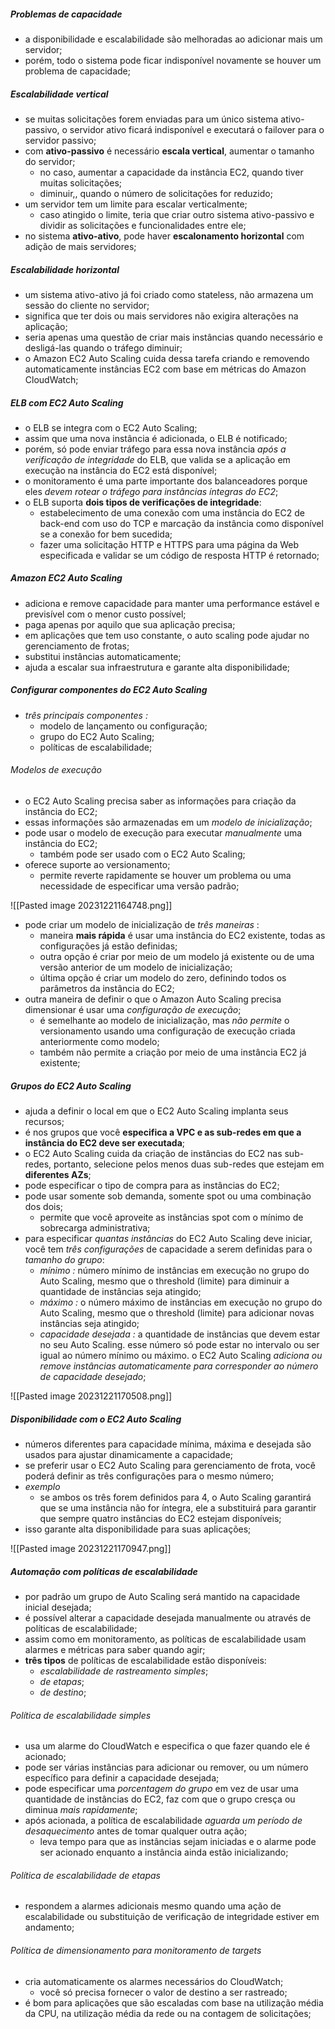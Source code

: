 
##### Problemas de capacidade

- a disponibilidade e escalabilidade são melhoradas ao adicionar mais um servidor;
- porém, todo o sistema pode ficar indisponível novamente se houver um problema de capacidade;

##### Escalabilidade vertical

- se muitas solicitações forem enviadas para um único sistema ativo-passivo, o servidor ativo ficará indisponível e executará o failover para o servidor passivo;
- com **ativo-passivo** é necessário **escala vertical**, aumentar o tamanho do servidor;
	- no caso, aumentar a capacidade da instância EC2, quando tiver muitas solicitações;
	- diminuir,, quando o número de solicitações for reduzido;
- um servidor tem um limite para escalar verticalmente;
	- caso atingido o limite, teria que criar outro sistema ativo-passivo e dividir as solicitações e funcionalidades entre ele;
- no sistema **ativo-ativo**, pode haver **escalonamento horizontal** com adição de mais servidores;

##### Escalabilidade horizontal

- um sistema ativo-ativo já foi criado como stateless, não armazena um sessão do cliente no servidor;
- significa que ter dois ou mais servidores não exigira alterações na aplicação;
- seria apenas uma questão de criar mais instâncias quando necessário e desligá-las quando o tráfego diminuir;
- o Amazon EC2 Auto Scaling cuida dessa tarefa criando e removendo automaticamente instâncias EC2 com base em métricas do Amazon CloudWatch;

##### ELB com EC2 Auto Scaling

- o ELB se integra com o EC2 Auto Scaling;
- assim que uma nova instância é adicionada, o ELB é notificado;
- porém, só pode enviar tráfego para essa nova instância *após a verificação de integridade* do ELB, que valida se a aplicação em execução na instância do EC2 está disponível;
- o monitoramento é uma parte importante dos balanceadores porque eles *devem rotear o tráfego para instâncias íntegras do EC2*;
- o ELB suporta **dois tipos de verificações de integridade**:
	- estabelecimento de uma conexão com uma instância do EC2 de back-end com uso do TCP e marcação da instância como disponível se a conexão for bem sucedida;
	- fazer uma solicitação HTTP e HTTPS para uma página da Web especificada e validar se um código de resposta HTTP é retornado;

##### Amazon EC2 Auto Scaling

- adiciona e remove capacidade para manter uma performance estável e previsível com o menor custo possível;
- paga apenas por aquilo que sua aplicação precisa;
- em aplicações que tem uso constante, o auto scaling pode ajudar no gerenciamento de frotas;
- substitui instâncias automaticamente;
- ajuda a escalar sua infraestrutura e garante alta disponibilidade;

##### Configurar componentes do EC2 Auto Scaling

- *três principais componentes :*
	- modelo de lançamento ou configuração;
	- grupo do EC2 Auto Scaling;
	- políticas de escalabilidade;

###### Modelos de execução

- o EC2 Auto Scaling precisa saber as informações para criação da instância do EC2;
- essas informações são armazenadas em um *modelo de inicialização*;
- pode usar o modelo de execução para executar *manualmente* uma instância do EC2;
	- também pode ser usado com o EC2 Auto Scaling;
- oferece suporte ao versionamento;
	- permite reverte rapidamente se houver um problema ou uma necessidade de especificar uma versão padrão;

![[Pasted image 20231221164748.png]]

- pode criar um modelo de inicialização de *três maneiras* :
	- maneira **mais rápida** é usar uma instância do EC2 existente, todas as configurações já estão definidas;
	- outra opção é criar por meio de um modelo já existente ou de uma versão anterior de um modelo de inicialização;
	- última opção é criar um modelo do zero, definindo todos os parâmetros da instância do EC2;
- outra maneira de definir o que o Amazon Auto Scaling precisa dimensionar é usar uma *configuração de execução*;
	- é semelhante ao modelo de inicialização, mas *não permite* o versionamento usando uma configuração de execução criada anteriormente como modelo;
	- também não permite a criação por meio de uma instância EC2 já existente;

##### Grupos do EC2 Auto Scaling

- ajuda a definir o local em que o EC2 Auto Scaling implanta seus recursos;
- é nos grupos que você **especifica a VPC e as sub-redes em que a instância do EC2 deve ser executada**;
- o EC2 Auto Scaling cuida da criação de instâncias do EC2 nas sub-redes, portanto, selecione pelos menos duas sub-redes que estejam em **diferentes AZs**;
- pode especificar o tipo de compra para as instâncias do EC2;
- pode usar somente sob demanda, somente spot ou uma combinação dos dois;
	- permite que você aproveite as instâncias spot com o mínimo de sobrecarga administrativa;
- para especificar *quantas instâncias* do EC2 Auto Scaling deve iniciar, você tem *três configurações* de capacidade a serem definidas para o *tamanho do grupo*:
	- *mínimo :* número mínimo de instâncias em execução no grupo do Auto Scaling, mesmo que o threshold (limite) para diminuir a quantidade de instâncias seja atingido;
	- *máximo :* o número máximo de instâncias em execução no grupo do Auto Scaling, mesmo que o threshold (limite) para adicionar novas instâncias seja atingido;
	- *capacidade desejada :* a quantidade de instâncias que devem estar no seu Auto Scaling. esse número só pode estar no intervalo ou ser igual ao número mínimo ou máximo. o EC2 Auto Scaling *adiciona ou remove instâncias automaticamente para corresponder ao número de capacidade desejado*;

![[Pasted image 20231221170508.png]]


##### Disponibilidade com o EC2 Auto Scaling

- números diferentes para capacidade mínima, máxima e desejada são usados para ajustar dinamicamente a capacidade;
- se preferir usar o EC2 Auto Scaling para gerenciamento de frota, você poderá definir as três configurações para o mesmo número;
- *exemplo*
	- se ambos os três forem definidos para 4, o Auto Scaling garantirá que se uma instância não for íntegra, ele a substituirá para garantir que sempre quatro instâncias do EC2 estejam disponíveis;
- isso garante alta disponibilidade para suas aplicações;

![[Pasted image 20231221170947.png]]

##### Automação com políticas de escalabilidade

- por padrão um grupo de Auto Scaling será mantido na capacidade inicial desejada;
- é possível alterar a capacidade desejada manualmente ou através de políticas de escalabilidade;
- assim como em monitoramento, as políticas de escalabilidade usam alarmes e métricas para saber quando agir;
- **três tipos** de políticas de escalabilidade estão disponíveis:
	- *escalabilidade de rastreamento simples*;
	- *de etapas*;
	- *de destino*;

###### Política de escalabilidade simples

- usa um alarme do CloudWatch e especifica o que fazer quando ele é acionado;
- pode ser várias instâncias para adicionar ou remover, ou um número específico para definir a capacidade desejada;
- pode especificar uma *porcentagem do grupo* em vez de usar uma quantidade de instâncias do EC2, faz com que o grupo cresça ou diminua *mais rapidamente*;
- após acionada, a política de escalabilidade *aguarda um período de desaquecimento* antes de tomar qualquer outra ação;
	- leva tempo para que as instâncias sejam iniciadas e o alarme pode ser acionado enquanto a instância ainda estão inicializando;

###### Política de escalabilidade de etapas

- respondem a alarmes adicionais mesmo quando uma ação de escalabilidade ou substituição de verificação de integridade estiver em andamento;

###### Política de dimensionamento para monitoramento de targets

- cria automaticamente os alarmes necessários do CloudWatch;
	- você só precisa fornecer o valor de destino a ser rastreado;
- é bom para aplicações que são escaladas com base na utilização média da CPU, na utilização média da rede ou na contagem de solicitações;